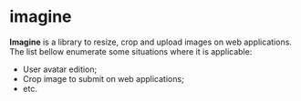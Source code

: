 # imagine

**Imagine** is a library to resize, crop and upload images on web applications. The list bellow enumerate some situations where it is applicable:

* User avatar edition;
* Crop image to submit on web applications;
* etc.
